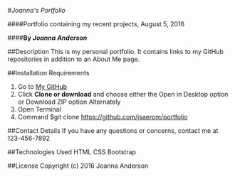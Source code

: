 #_Joanna's Portfolio_

####Portfolio containing my recent projects, August 5, 2016

####**By _Joanna Anderson_**

##Description
This is my personal portfolio. It contains links to my GitHub repositories in addition to an About Me page.

##Installation Requirements
1. Go to [My GitHub](https://github.com/jsaerom/portfolio)
2. Click **Clone or download** and choose either the Open in Desktop option or Download ZIP option
Alternately
1. Open Terminal
2. Command $git clone https://github.com/jsaerom/portfolio

##Contact Details
If you have any questions or concerns, contact me at 123-456-7892

##Technologies Used
HTML
CSS
Bootstrap

##License
Copyright (c) 2016 Joanna Anderson
